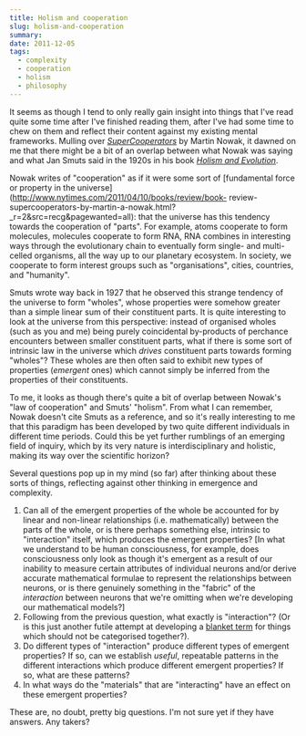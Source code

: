 ```yaml
---
title: Holism and cooperation
slug: holism-and-cooperation
summary: 
date: 2011-12-05
tags:
  - complexity
  - cooperation
  - holism
  - philosophy
---
```

It seems as though I tend to only really gain insight into things that I've
read quite some time after I've finished reading them, after I've had some
time to chew on them and reflect their content against my existing mental
frameworks. Mulling over [_SuperCooperators_](http://amzn.com/1439100187) by
Martin Nowak, it dawned on me that there might be a bit of an overlap between
what Nowak was saying and what Jan Smuts said in the 1920s in his book
[_Holism and
Evolution_](http://www.archive.org/details/holismandevoluti032439mbp).

Nowak writes of "cooperation" as if it were some sort of [fundamental force or
property in the universe](http://www.nytimes.com/2011/04/10/books/review/book-
review-supercooperators-by-martin-a-nowak.html?_r=2&src=recg&pagewanted=all):
that the universe has this tendency towards the cooperation of "parts". For
example, atoms cooperate to form molecules, molecules cooperate to form RNA,
RNA combines in interesting ways through the evolutionary chain to eventually
form single- and multi-celled organisms, all the way up to our planetary
ecosystem. In society, we cooperate to form interest groups such as
"organisations", cities, countries, and "humanity".

Smuts wrote way back in 1927 that he observed this strange tendency of the
universe to form "wholes", whose properties were somehow greater than a simple
linear sum of their constituent parts. It is quite interesting to look at the
universe from this perspective: instead of organised wholes (such as you and
me) being purely coincidental by-products of perchance encounters between
smaller constituent parts, what if there is some sort of intrinsic law in the
universe which _drives_ constituent parts towards forming "wholes"? These
wholes are then often said to exhibit new types of properties (_emergent_
ones) which cannot simply be inferred from the properties of their
constituents.

To me, it looks as though there's quite a bit of overlap between Nowak's "law
of cooperation" and Smuts' "holism". From what I can remember, Nowak doesn't
cite Smuts as a reference, and so it's really interesting to me that this
paradigm has been developed by two quite different individuals in different
time periods. Could this be yet further rumblings of an emerging field of
inquiry, which by its very nature is interdisciplinary and holistic, making
its way over the scientific horizon?

Several questions pop up in my mind (so far) after thinking about these sorts
of things, reflecting against other thinking in emergence and complexity.

  1. Can all of the emergent properties of the whole be accounted for by linear and non-linear relationships (i.e. mathematically) between the parts of the whole, or is there perhaps something else, intrinsic to "interaction" itself, which produces the emergent properties? [In what we understand to be human consciousness, for example, does consciousness only look as though it's emergent as a result of our inability to measure certain attributes of individual neurons and/or derive accurate mathematical formulae to represent the relationships between neurons, or is there genuinely something in the "fabric" of the _interaction_ between neurons that we're omitting when we're developing our mathematical models?] 
  2. Following from the previous question, what exactly is "interaction"? (Or is this just another futile attempt at developing a [blanket term](http://thanethomson.com/2011/11/09/blanket-terms-hiding-the-truth/ "Blanket terms - hiding the truth" ) for things which should not be categorised together?).
  3. Do different types of "interaction" produce different types of emergent properties? If so, can we establish _useful_, repeatable patterns in the different interactions which produce different emergent properties? If so, what are these patterns? 
  4. In what ways do the "materials" that are "interacting" have an effect on these emergent properties? 

These are, no doubt, pretty big questions. I'm not sure yet if they have
answers. Any takers?


